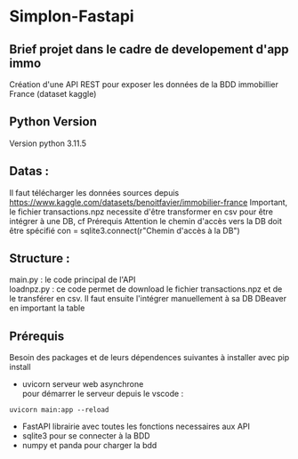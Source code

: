# Simplon-Fastapi

## Brief projet dans le cadre de developement d'app immo

Création d'une API REST pour exposer les données de la BDD immobillier France (dataset kaggle)

## Python Version
Version python 3.11.5

## Datas :
Il faut télécharger les données sources depuis https://www.kaggle.com/datasets/benoitfavier/immobilier-france
Important, le fichier transactions.npz necessite d'être transformer en csv pour être intégrer à une DB, cf Prérequis
Attention le chemin d'accès vers la DB doit être spécifié con = sqlite3.connect(r"Chemin d'accès à la DB")

## Structure :
main.py : le code principal de l'API  
loadnpz.py : ce code permet de download le fichier transactions.npz et de le transférer en csv.
Il faut ensuite l'intégrer manuellement à sa DB DBeaver en important la table

## Prérequis

Besoin des packages et de leurs dépendences suivantes à installer avec pip install

- uvicorn
    serveur web asynchrone  
    pour démarrer le serveur depuis le vscode :
```
uvicorn main:app --reload
```

- FastAPI
    librairie avec toutes les fonctions necessaires aux API
- sqlite3 
    pour se connecter à la BDD
- numpy et panda pour charger la bdd

